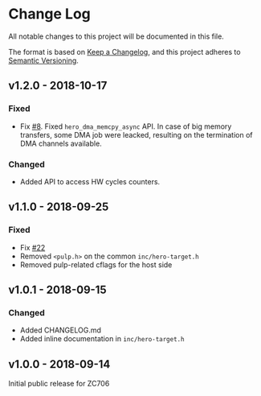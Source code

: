 # Change Log

All notable changes to this project will be documented in this file.

The format is based on [Keep a Changelog](http://keepachangelog.com/), and this project adheres to
[Semantic Versioning](http://semver.org).

## v1.2.0 - 2018-10-17
### Fixed
- Fix [#8](https://github.com/pulp-platform/libhero-target/issues/8). Fixed `hero_dma_memcpy_async` API. In case of big memory transfers, some DMA job were leacked, resulting on the termination of DMA channels available.

### Changed
- Added API to access HW cycles counters.


## v1.1.0 - 2018-09-25
### Fixed
- Fix [#22](https://github.com/pulp-platform/hero-sdk/issues/22)
- Removed `<pulp.h>` on the common `inc/hero-target.h`
- Removed pulp-related cflags for the host side


## v1.0.1 - 2018-09-15
### Changed
- Added CHANGELOG.md
- Added inline documentation in `inc/hero-target.h`

## v1.0.0 - 2018-09-14

Initial public release for ZC706
